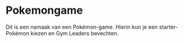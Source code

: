 # Pokemongame

Dit is een namaak van een Pokémon-game. Hierin kun je een starter-Pokémon kiezen en Gym Leaders bevechten.
